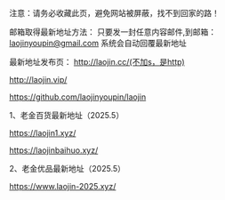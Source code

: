 注意：请务必收藏此页，避免网站被屏蔽，找不到回家的路！

邮箱取得最新地址方法：
只要发一封任意内容邮件,到邮箱：laojinyoupin@gmail.com 系统会自动回覆最新地址

最新地址发布页：
http://laojin.cc/(不加s，是http)

http://laojin.vip/

https://github.com/laojinyoupin/laojin

1、老金百货最新地址（2025.5）

https://laojin1.xyz/

https://laojinbaihuo.xyz/

2、老金优品最新地址（2025.5）

https://www.laojin-2025.xyz/






